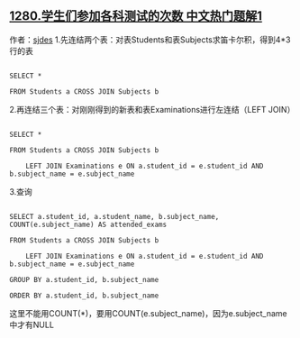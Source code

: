 ## [1280.学生们参加各科测试的次数 中文热门题解1](https://leetcode.cn/problems/students-and-examinations/solutions/100000/san-biao-lian-he-cha-xun-cross-join-left-join-by-s)

作者：[sjdes](https://leetcode.cn/u/sjdes)
1.先连结两个表：对表Students和表Subjects求笛卡尔积，得到4*3行的表
```
SELECT *
FROM Students a CROSS JOIN Subjects b
```
2.再连结三个表：对刚刚得到的新表和表Examinations进行左连结（LEFT JOIN）
```
SELECT *
FROM Students a CROSS JOIN Subjects b
    LEFT JOIN Examinations e ON a.student_id = e.student_id AND b.subject_name = e.subject_name
```
3.查询
```
SELECT a.student_id, a.student_name, b.subject_name, COUNT(e.subject_name) AS attended_exams
FROM Students a CROSS JOIN Subjects b
    LEFT JOIN Examinations e ON a.student_id = e.student_id AND b.subject_name = e.subject_name
GROUP BY a.student_id, b.subject_name
ORDER BY a.student_id, b.subject_name
```
这里不能用COUNT(*)，要用COUNT(e.subject_name)，因为e.subject_name中才有NULL

